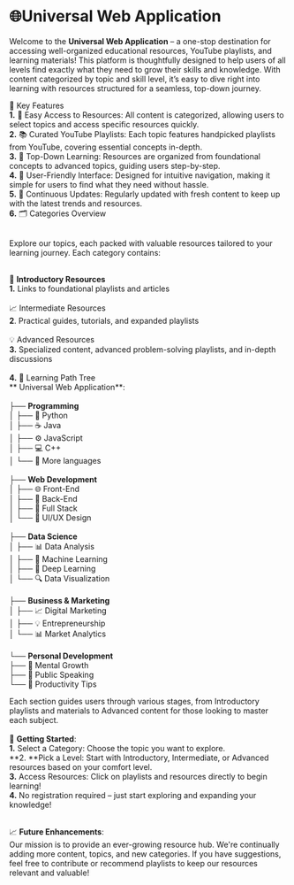 
<h1>🌐<b>Universal Web Application </b> </h1>


Welcome to the **Universal Web Application** – a one-stop destination for accessing well-organized educational resources, YouTube playlists, and learning materials! This platform is thoughtfully designed to help users of all levels find exactly what they need to grow their skills and knowledge. With content categorized by topic and skill level, it’s easy to dive right into learning with resources structured for a seamless, top-down journey.

🌟 Key Features<br>
**1.** 🎯 Easy Access to Resources: All content is categorized, allowing users to select topics and access specific resources quickly.<br>
**2.** 📚 Curated YouTube Playlists: Each topic features handpicked playlists from YouTube, covering essential concepts in-depth.<br>
**3.** 🚀 Top-Down Learning: Resources are organized from foundational concepts to advanced topics, guiding users step-by-step.<br>
**4.** 🔄 User-Friendly Interface: Designed for intuitive navigation, making it simple for users to find what they need without hassle.<br>
**5.** 🌱 Continuous Updates: Regularly updated with fresh content to keep up with the latest trends and resources.<br>
**6.** 🗂 Categories Overview<br><br>

Explore our topics, each packed with valuable resources tailored to your learning journey. Each category contains:<br><br>

📌 **Introductory Resources**  <br>
**1.** Links to foundational playlists and articles <br><br>
📈 Intermediate Resources<br>
**2**. Practical guides, tutorials, and expanded playlists <br><br>
💡 Advanced Resources<br>
**3.** Specialized content, advanced problem-solving playlists, and in-depth discussions<br><br>
**4.** 🌳 Learning Path Tree<br>
**
Universal Web Application**:<br><br>
├── **Programming**<br>
│ ├── 🐍 Python <br>
│ ├── ☕ Java<br>
│ ├── ⚙️ JavaScript<br>
│ ├── 💻 C++<br>
│ └── 🧩 More languages<br><br>
├── **Web Development**<br>
│ ├── 🌐 Front-End<br>
│ ├── 🔧 Back-End<br>
│ ├── 📲 Full Stack<br>
│ └── 📱 UI/UX Design<br><br>
├── **Data Science**<br>
│ ├── 📊 Data Analysis<br>
│ ├── 🤖 Machine Learning<br>
│ ├── 🧠 Deep Learning<br>
│ └── 🔍 Data Visualization<br><br>
├── **Business & Marketing**<br>
│ ├── 📈 Digital Marketing<br>
│ ├── 💡 Entrepreneurship<br>
│ └── 📊 Market Analytics<br><br>
└── **Personal Development**<br>
├── 🧠 Mental Growth<br>
├── 🎤 Public Speaking<br>
└── 📅 Productivity Tips<br>

Each section guides users through various stages, from Introductory playlists and materials to Advanced content for those looking to master each subject.<br><br>
🚀 **Getting Started**:<br>
**1.** Select a Category: Choose the topic you want to explore.<br>
**2. **Pick a Level: Start with Introductory, Intermediate, or Advanced resources based on your comfort level.<br>
**3.** Access Resources: Click on playlists and resources directly to begin learning!<br>
**4.** No registration required – just start exploring and expanding your knowledge!<br><br>

📈 **Future Enhancements**:<br>
Our mission is to provide an ever-growing resource hub. We're continually adding more content, topics, and new categories. If you have suggestions, feel free to contribute or recommend playlists to keep our resources relevant and valuable!

